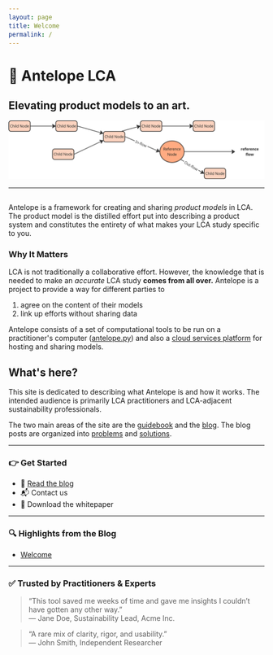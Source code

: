 ```yaml
---
layout: page
title: Welcome
permalink: /
---
```


# 🌱 Antelope LCA

## Elevating product models to an art.

![Beautiful, nested product model](/assets/img/generic-model.png)

---

##

Antelope is a framework for creating and sharing *product models* in LCA. The product model is the distilled effort put into describing a product system and constitutes the entirety of what makes your LCA study specific to you. 

### Why It Matters

LCA is not traditionally a collaborative effort.  However, the knowledge that is needed to make an *accurate* LCA study **comes from all over.** Antelope is a project to provide a way for different parties to 

 1. agree on the content of their models
 2. link up efforts without sharing data

Antelope consists of a set of computational tools to be run on a practitioner's computer ([antelope.py](https://github.com/AntelopeLCA)) and also a [cloud services platform](https://vault.lc/) for hosting and sharing models.

## What's here?

This site is dedicated to describing what Antelope is and how it works. The intended audience is primarily LCA practitioners and LCA-adjacent sustainability professionals.  

The two main areas of the site are the [guidebook](/guidebook/) and the [blog](/posts/).  The blog posts are organized into [problems](/tags/problems/) and [solutions](/tags/solutions).


---

### 👉 Get Started

- 📖 [Read the blog](/posts/)
- 📬 Contact us
- 📄 Download the whitepaper

---

### 🔍 Highlights from the Blog

- [Welcome](/posts/welcome/)

---

### ✅ Trusted by Practitioners & Experts

> “This tool saved me weeks of time and gave me insights I couldn’t have gotten any other way.”  
> — Jane Doe, Sustainability Lead, Acme Inc.


> “A rare mix of clarity, rigor, and usability.”  
> — John Smith, Independent Researcher
